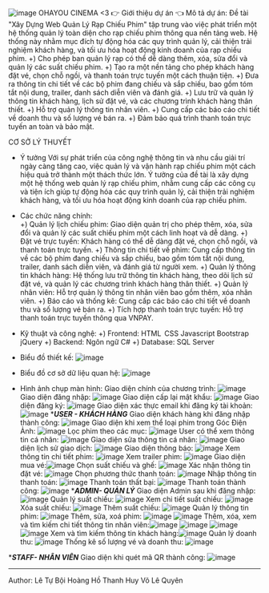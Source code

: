 ![image](https://github.com/hlewluv/CinemaWeb/assets/153503120/08de5e33-a0b2-4fdf-9c77-53401ffc4f99)
OHAYOU CINEMA <3
👉 Giới thiệu dự án 👈
Mô tả dự án:
Đề tài "Xây Dựng Web Quản Lý Rạp Chiếu Phim" tập trung vào việc phát triển một hệ thống quản lý toàn diện cho rạp chiếu phim thông qua nền tảng web. Hệ thống này nhằm mục đích tự động hóa các quy trình quản lý, cải thiện trải nghiệm khách hàng, và tối ưu hóa hoạt động kinh doanh của rạp chiếu phim. 
+) Cho phép ban quản lý rạp có thể dễ dàng thêm, xóa, sửa đổi và quản lý các suất chiếu phim. 
+) Tạo ra một nền tảng cho phép khách hàng đặt vé, chọn chỗ ngồi, và thanh toán trực tuyến một cách thuận tiện. 
+) Đưa ra thông tin chi tiết về các bộ phim đang chiếu và sắp chiếu, bao gồm tóm tắt nội dung, trailer, danh sách diễn viên và đánh giá. 
+) Lưu trữ và quản lý thông tin khách hàng, lịch sử đặt vé, và các chương trình khách hàng thân thiết. 
+) Hỗ trợ quản lý thông tin nhân viên. 
+) Cung cấp các báo cáo chi tiết về doanh thu và số lượng vé bán ra. 
+) Đảm bảo quá trình thanh toán trực tuyến an toàn và bảo mật. 

CƠ SỞ LÝ THUYẾT 
- Ý tưởng 
Với sự phát triển của công nghệ thông tin và nhu cầu giải trí ngày càng tăng cao, việc quản lý và vận hành rạp chiếu phim một cách hiệu quả trở thành một thách thức lớn. Ý tưởng của đề tài là xây dựng một hệ thống web quản lý rạp chiếu phim, nhằm cung cấp các công cụ và tiện ích giúp tự động hóa các quy trình quản lý, cải thiện trải nghiệm khách hàng, và tối ưu hóa hoạt động kinh doanh của rạp chiếu phim. 
- Các chức năng chính:  
+) Quản lý lịch chiếu phim: Giao diện quản trị cho phép thêm, xóa, sửa đổi và quản lý các suất chiếu phim một cách linh hoạt và dễ dàng. 
+) Đặt vé trực tuyến: Khách hàng có thể dễ dàng đặt vé, chọn chỗ ngồi, và thanh toán trực tuyến. 
+) Thông tin chi tiết về phim: Cung cấp thông tin về các bộ phim đang chiếu và sắp chiếu, bao gồm tóm tắt nội dung, trailer, danh sách diễn viên, và đánh giá từ người xem. 
+) Quản lý thông tin khách hàng: Hệ thống lưu trữ thông tin khách hàng, theo dõi lịch sử đặt vé, và quản lý các chương trình khách hàng thân thiết. 
+) Quản lý nhân viên: Hỗ trợ quản lý thông tin nhân viên bao gồm thêm, xóa nhân viên. 
+) Báo cáo và thống kê: Cung cấp các báo cáo chi tiết về doanh thu và số lượng vé bán ra. 
+) Tích hợp thanh toán trực tuyến: Hỗ trợ thanh toán trực tuyến thông qua VNPAY. 
- Kỹ thuật và công nghệ: 
 +) Frontend: 
    HTML 
    CSS
    Javascript
    Bootstrap
    jQuery
 +) Backend: 
    Ngôn ngữ C#
 +) Database: 
    SQL Server
- Biểu đồ thiết kế:
![image](https://github.com/hlewluv/CinemaWeb/assets/153503120/5d7743af-6a49-4688-b159-595892731f21)
- Biểu đồ cơ sở dữ liệu quan hệ:
![image](https://github.com/hlewluv/CinemaWeb/assets/153503120/8d86b55f-caac-4f13-bd1a-32bce164434c)

- Hình ảnh chụp màn hình:
  Giao diện chính của chương trình: ![image](https://github.com/hlewluv/CinemaWeb/assets/153503120/669e1595-090e-439a-b027-18e19d7e2877)
  Giao diện đăng nhập: ![image](https://github.com/hlewluv/CinemaWeb/assets/153503120/31a8ba7f-dab6-4079-b912-b2efcf5535be)
  Giao diện cấp lại mật khẩu: ![image](https://github.com/hlewluv/CinemaWeb/assets/153503120/808d0e90-d33c-4967-91b2-bb4cb4813d41)
  Giao diện đăng ký: ![image](https://github.com/hlewluv/CinemaWeb/assets/153503120/25eea62d-7178-4973-ba7c-f5c95ae0a4ba)
  Giao diện xác thực email khi đăng ký tài khoản: ![image](https://github.com/hlewluv/CinemaWeb/assets/153503120/8e0b1d58-d68c-448b-8fc4-12b19c5938a4)
******USER - KHÁCH HÀNG*****
  Giao diện khách hàng khi đăng nhập thành công: ![image](https://github.com/hlewluv/CinemaWeb/assets/153503120/35443c43-8502-4ed1-9f11-1992b26fb8b0)
  Giao diện khi xem thể loại phim trong Góc Điện Ảnh: ![image](https://github.com/hlewluv/CinemaWeb/assets/153503120/9eabc14a-cca0-4159-ab28-a55c6af648de)
  Lọc phim theo các mục: ![image](https://github.com/hlewluv/CinemaWeb/assets/153503120/c24e17da-04ab-42b7-af1f-cfe243faae36)
  User có thể xem thông tin cá nhân: ![image](https://github.com/hlewluv/CinemaWeb/assets/153503120/73d32d02-1c14-4618-8109-63cbd254959a)
  Giao diện sửa thông tin cá nhân: ![image](https://github.com/hlewluv/CinemaWeb/assets/153503120/cb19a661-26c2-4ebe-8105-935d628915da)
  Giao diện lịch sử giao dịch: ![image](https://github.com/hlewluv/CinemaWeb/assets/153503120/038537c5-2f5f-4136-a15e-44281d1348f9)
  Giao diện thông báo: ![image](https://github.com/hlewluv/CinemaWeb/assets/153503120/dd14f7e7-e114-448c-aa92-5882751492f0)
  Xem thông tin chi tiết phim: ![image](https://github.com/hlewluv/CinemaWeb/assets/153503120/4664e4f8-4409-4464-ad95-cbabbd6172b3)
  Xem trailer phim: ![image](https://github.com/hlewluv/CinemaWeb/assets/153503120/5ebe6533-e8a3-49ec-9f5c-2abb2158eb1a)
  Giao diện mua vé:![image](https://github.com/hlewluv/CinemaWeb/assets/153503120/5d8166f3-3c7f-43e6-b3e4-d22b8afbe96b)
  Chọn suất chiếu và ghế: ![image](https://github.com/hlewluv/CinemaWeb/assets/153503120/d480fc86-e376-4aac-a6cd-e52e011eec3c)
  Xác nhận thông tin đặt vé: ![image](https://github.com/hlewluv/CinemaWeb/assets/153503120/85338f47-651d-4b23-9dd1-464f3da53bf5)
  Chọn phương thức thanh toán: ![image](https://github.com/hlewluv/CinemaWeb/assets/153503120/cda5c126-4ab6-46d6-9c41-3a186f3a41fe)
  Nhập thông tin thanh toán: ![image](https://github.com/hlewluv/CinemaWeb/assets/153503120/23237416-2d7e-428e-a59b-50995c86f058)
  Thanh toán thất bại: ![image](https://github.com/hlewluv/CinemaWeb/assets/153503120/fa0e158b-8546-4093-b173-817762ca2fcd)
 Thanh toán thành công: ![image](https://github.com/hlewluv/CinemaWeb/assets/153503120/847c86a8-ae1b-4bb8-955e-57bc694f0eda)
******ADMIN- QUẢN LÝ*****
  Giao diện Admin sau khi đăng nhập: ![image](https://github.com/hlewluv/CinemaWeb/assets/153503120/6aba9d3a-46c1-438e-945b-f761bff0e761)
  Quản lý suất chiếu: ![image](https://github.com/hlewluv/CinemaWeb/assets/153503120/b61ec368-9536-4594-a3f8-69d0c64899e0)
  Xem chi tiết suất chiếu: ![image](https://github.com/hlewluv/CinemaWeb/assets/153503120/095d2914-f55e-4595-adba-2d9c439722e2)
  Xóa suất chiếu: ![image](https://github.com/hlewluv/CinemaWeb/assets/153503120/54efd368-418e-4468-b3db-5f6aec331863)
  Thêm suất chiếu: ![image](https://github.com/hlewluv/CinemaWeb/assets/153503120/ff164345-b21b-421b-abe4-61475f6a203f)
  Quản lý thông tin phim: ![image](https://github.com/hlewluv/CinemaWeb/assets/153503120/8729fdf5-8fd1-4b98-bf83-c55b39513187)
  Thêm, sửa, xoá phim: 
![image](https://github.com/hlewluv/CinemaWeb/assets/153503120/0e077118-d013-41af-a64b-fb523ac245a2)
![image](https://github.com/hlewluv/CinemaWeb/assets/153503120/893f1c5e-d2cd-436e-b163-7b3d1b2f97bf)
  Thêm, xóa, xem và tìm kiếm chi tiết thông tin nhân viên:![image](https://github.com/hlewluv/CinemaWeb/assets/153503120/49519327-92bd-433d-b414-1a9a50088f9a)
  ![image](https://github.com/hlewluv/CinemaWeb/assets/153503120/c1ced008-bfe1-42b6-821f-78379109db70)
![image](https://github.com/hlewluv/CinemaWeb/assets/153503120/82b095a4-0beb-4bb5-a68e-18c205422e73)
![image](https://github.com/hlewluv/CinemaWeb/assets/153503120/bf75f69d-4945-446a-86b0-80ea29e50680)
 	Xem và tìm kiếm thông tin khách hàng:![image](https://github.com/hlewluv/CinemaWeb/assets/153503120/7daa3735-c506-4e4d-a3fb-782c06a3b812)
  Quản lý doanh thu: ![image](https://github.com/hlewluv/CinemaWeb/assets/153503120/8a55dde2-f1e7-4bdc-bff3-63bfef9d1d0a)
  Thống kê số lượng vé và doanh thu: ![image](https://github.com/hlewluv/CinemaWeb/assets/153503120/f002223c-2b29-449f-a51b-4a0a3bc4608f)
  
******STAFF- NHÂN VIÊN*****
Giao diện khi quét mã QR thành công: ![image](https://github.com/hlewluv/CinemaWeb/assets/153503120/4bf1406d-acf4-4f5f-a090-1feafb3874d1)

****************************************************************
Author:
Lê Tự Bội Hoàng
Hồ Thanh Huy
Võ Lê Quyên



  



  
